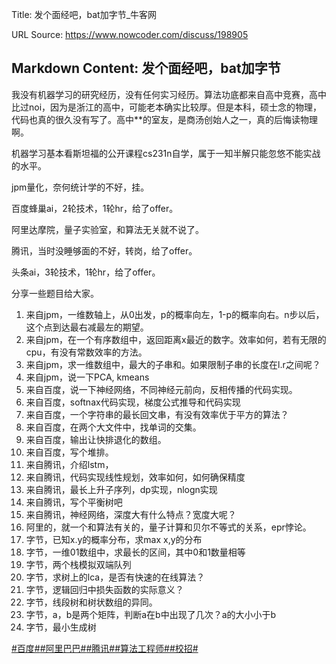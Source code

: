 Title: 发个面经吧，bat加字节_牛客网

URL Source: https://www.nowcoder.com/discuss/198905

Markdown Content:
发个面经吧，bat加字节
------------

我没有机器学习的研究经历，没有任何实习经历。算法功底都来自高中竞赛，高中比过noi，因为是浙江的高中，可能老本确实比较厚。但是本科，硕士念的物理，代码也真的很久没有写了。高中\*\*的室友，是商汤创始人之一，真的后悔读物理啊。

机器学习基本看斯坦福的公开课程cs231n自学，属于一知半解只能忽悠不能实战的水平。

jpm量化，奈何统计学的不好，挂。

百度蜂巢ai，2轮技术，1轮hr，给了offer。

阿里达摩院，量子实验室，和算法无关就不说了。

腾讯，当时没睡够面的不好，转岗，给了offer。

头条ai，3轮技术，1轮hr，给了offer。

分享一些题目给大家。

1.  来自jpm，一维数轴上，从0出发，p的概率向左，1-p的概率向右。n步以后，这个点到达最右减最左的期望。
2.  来自jpm，在一个有序数组中，返回距离x最近的数字。效率如何，若有无限的cpu，有没有常数效率的方法。
3.  来自jpm，求一维数组中，最大的子串和。如果限制子串的长度在l.r之间呢？
4.  来自jpm，说一下PCA, kmeans
5.  来自百度，说一下神经网络，不同神经元前向，反相传播的代码实现。
6.  来自百度，softnax代码实现，梯度公式推导和代码实现
7.  来自百度，一个字符串的最长回文串，有没有效率优于平方的算法？
8.  来自百度，在两个大文件中，找单词的交集。
9.  来自百度，输出让快排退化的数组。
10.  来自百度，写个堆排。
11.  来自腾讯，介绍lstm，
12.  来自腾讯，代码实现线性规划，效率如何，如何确保精度
13.  来自腾讯，最长上升子序列，dp实现，nlogn实现
14.  来自腾讯，写个平衡树吧
15.  来自腾讯，神经网络，深度大有什么特点？宽度大呢？
16.  阿里的，就一个和算法有关的，量子计算和贝尔不等式的关系，epr悖论。
17.  字节，已知x.y的概率分布，求max x,y的分布
18.  字节，一维01数组中，求最长的区间，其中0和1数量相等
19.  字节，两个栈模拟双端队列
20.  字节，求树上的lca，是否有快速的在线算法？
21.  字节，逻辑回归中损失函数的实际意义？
22.  字节，线段树和树状数组的异同。
23.  字节，a，b是两个矩阵，判断a在b中出现了几次？a的大小小于b
24.  字节，最小生成树

[#百度#](https://www.nowcoder.com/enterprise/139/discussion)[#阿里巴巴#](https://www.nowcoder.com/enterprise/134/discussion)[#腾讯#](https://www.nowcoder.com/enterprise/138/discussion)[#算法工程师#](https://www.nowcoder.com/creation/subject/146d543971d045ba84b4b8a4dd573fff)[#校招#](https://www.nowcoder.com/creation/subject/d09b966a380b45ddaba9dc5a6bd5ee19)
